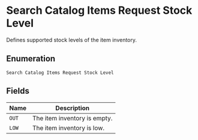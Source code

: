 
# Search Catalog Items Request Stock Level

Defines supported stock levels of the item inventory.

## Enumeration

`Search Catalog Items Request Stock Level`

## Fields

| Name | Description |
|  --- | --- |
| `OUT` | The item inventory is empty. |
| `LOW` | The item inventory is low. |

